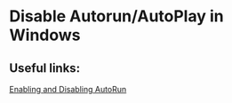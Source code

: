 Disable Autorun/AutoPlay in Windows
===



Useful links:
--
[Enabling and Disabling AutoRun](https://learn.microsoft.com/en-us/windows/win32/shell/autoplay-reg)
